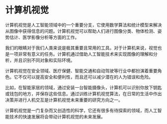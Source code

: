# 计算机视觉

计算机视觉是人工智能领域中的一个重要分支，它使用数学算法和统计模型来解决从图像中获得信息的问题。计算机视觉可以帮助人们进行图像分类、物体检测、姿势估计、医学影像分析等方面的工作。

我们的眼睛对于我们人类来说是极其重要且常用的工具。对于计算机来说，视觉也是一项非常有意义的任务。计算机通过借助人工智能技术来实现图像的理解和分析，并且识别不同对象和实际环境。

计算机视觉在安全领域、医疗保健、智能交通和自动驾驶等行业中都扮演着重要角色。它不仅可以提高安全和便利性，而且还可以减少潜在的人为错误和危险。

比如，在智能家居的领域，通过安装一台智能摄像头，计算机可以识别你放下钥匙或钱包的地方，并保存这些信息。通过训练计算机视觉算法，在日常的生活中作出决策并进行人机交互是计算机视觉未来重要的研究方向之一。

计算机视觉是一门复杂而又创造性的科学，它还有很多有待探索的领域，而人工智能技术的快速发展将会带动计算机视觉的未来发展。